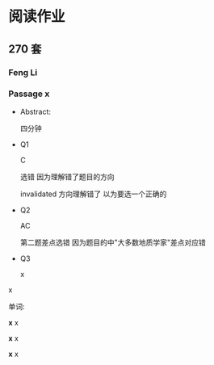 # 阅读作业

## 270 套

### Feng Li

### Passage x

- Abstract:

  四分钟

- Q1

  C

  选错 因为理解错了题目的方向

  invalidated 方向理解错了  以为要选一个正确的

  

- Q2

  AC

  第二题差点选错 因为题目的中"大多数地质学家"差点对应错

  

- Q3

  x

x

单词:

**x** x

**x** x

**x** x